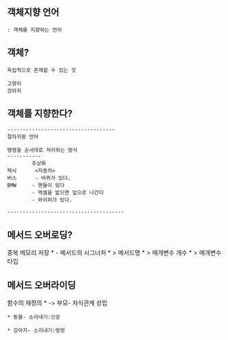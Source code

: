 ## 객체지향 언어
    : 객체를 지향하는 언어

## 객체?
    독립적으로 존재할 수 있는 것

    고양이
    강아지

## 객체를 지향한다?

```
-----------------------------------
절차지향 언어

명령을 순서대로 처리하는 방식
-----------
		추상화
택시		<자동차>
버스		- 바퀴가 있다.
BMW		- 핸들이 있다
		- 엑셀을 밟으면 앞으로 나간다
		- 와이퍼가 있다.

--------------------------------------
```

## 메서드 오버로딩?
중복 메모리 저장
    	* - 메서드의 시그너처
    	* > 메서드명
    	* > 매개변수 개수
    	* > 매개변수 타입

## 메서드 오버라이딩
함수의 재정의
    * -> 부모- 자식관계 성립

    * 동물- 소리내기:으앙

    * 강아지- 소리내기:멍멍
